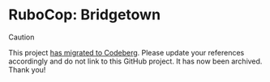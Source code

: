 # RuboCop: Bridgetown

> [!CAUTION]
> This project [has migrated to Codeberg](https://codeberg.org/bridgetownrb/rubocop-bridgetown). Please update your references accordingly and do not link to this GitHub project. It has now been archived. Thank you!
